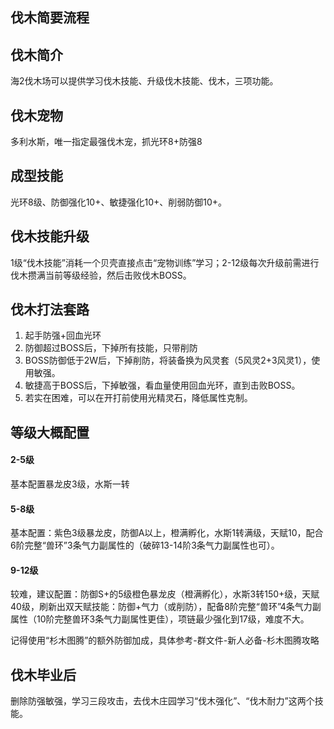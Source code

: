## 伐木简要流程  

## 伐木简介  

海2伐木场可以提供学习伐木技能、升级伐木技能、伐木，三项功能。

## 伐木宠物  

多利水斯，唯一指定最强伐木宠，抓光环8+防强8

## 成型技能  

光环8级、防御强化10+、敏捷强化10+、削弱防御10+。

## 伐木技能升级  

1级“伐木技能”消耗一个贝壳直接点击“宠物训练”学习；2-12级每次升级前需进行伐木攒满当前等级经验，然后击败伐木BOSS。

## 伐木打法套路  

1. 起手防强+回血光环
2. 防御超过BOSS后，下掉所有技能，只带削防
3. BOSS防御低于2W后，下掉削防，将装备换为风灵套（5风灵2+3风灵1），使用敏强。
4. 敏捷高于BOSS后，下掉敏强，看血量使用回血光环，直到击败BOSS。
5. 若实在困难，可以在开打前使用光精灵石，降低属性克制。

## 等级大概配置  

#### 2-5级  

基本配置暴龙皮3级，水斯一转

#### 5-8级

基本配置：紫色3级暴龙皮，防御A以上，橙满孵化，水斯1转满级，天赋10，配合6阶完整“兽环”3条气力副属性的（破碎13-14阶3条气力副属性也可）。

#### 9-12级

较难，建议配置：防御S+的5级橙色暴龙皮（橙满孵化），水斯3转150+级，天赋40级，刷新出双天赋技能：防御+气力（或削防），配备8阶完整“兽环”4条气力副属性（10阶完整兽环3条气力副属性更佳），项链最少强化到17级，难度不大。

记得使用“杉木图腾”的额外防御加成，具体参考-群文件-新人必备-杉木图腾攻略

## **伐木毕业后**

删除防强敏强，学习三段攻击，去伐木庄园学习“伐木强化”、“伐木耐力”这两个技能。

 